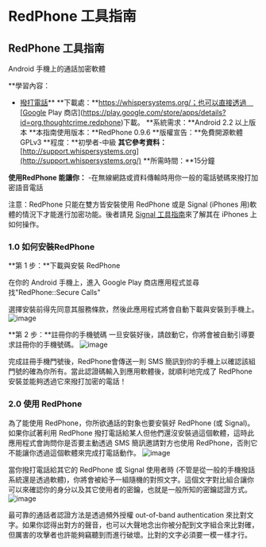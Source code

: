 # RedPhone 工具指南

## RedPhone 工具指南
Android 手機上的通話加密軟體

**學習內容：
- [撥打電話](umbrella://lesson/making-a-call)**
**下載處：**https://whispersystems.org/；也可以直接透過　[Google Play 商店](https://play.google.com/store/apps/details?id=org.thoughtcrime.redphone)下載。
**系統需求：**Android 2.2 以上版本
**本指南使用版本：**RedPhone 0.9.6
**版權宣告：**免費開源軟體　GPLv3
**程度：**初學者-中級
**其它參考資料：** [http://support.whispersystems.org](http://support.whispersystems.org/)
**所需時間：**15分鐘

**使用RedPhone 能讓你：**
-在無線網路或資料傳輸時用你一般的電話號碼來撥打加密語音電話

注意：RedPhone 只能在雙方皆安裝使用 RedPhone 或是 Signal (iPhones 用)軟體的情況下才能進行加密功能。後者請見 [Signal 工具指南](umbrella://lesson/signal)來了解其在 iPhones 上如何操作。

### 1.0 如何安裝RedPhone

**第 1 步：**下載與安裝 RedPhone

在你的 Android 手機上，進入 Google Play 商店應用程式並尋找"RedPhone::Secure Calls"

選擇安裝前得先同意其服務條款，然後此應用程式將會自動下載與安裝到手機上。
![image](tool_redphone1.png)

**第 2 步：**註冊你的手機號碼
一旦安裝好後，請啟動它，你將會被自動引導要求註冊你的手機號碼。
![image](tool_redphone2.png)

完成註冊手機門號後，RedPhone會傳送一則 SMS 簡訊到你的手機上以確認該組門號的確為你所有。當此認證碼輸入到應用軟體後，就順利地完成了 RedPhone 安裝並能夠透過它來撥打加密的電話！

### 2.0 使用 RedPhone
為了能使用 RedPhone，你所欲通話的對象也要安裝好 RedPhone (或 Signal)。如果你試著利用 RedPhone 撥打電話給某人但他們還沒安裝過這個軟體，這時此應用程式會詢問你是否要主動透過 SMS 簡訊邀請對方也使用 RedPhone，否則它不能讓你透過這個軟體來完成打電話動作。
![image](tool_redphone3.png)

當你撥打電話給其它的 RedPhone 或 Signal 使用者時 (不管是從一般的手機撥話系統還是透過軟體)，你將會被給予一組隨機的對照文字。這個文字對比組合讓你可以來確認你的身分以及其它使用者的密鑰，也就是一般所知的密鑰認證方式。
![image](tool_redphone4.png)

最可靠的通話者認證方法是透過頻外授權 out-of-band authentication 來比對文字。如果你認得出對方的聲音，也可以大聲地念出你被分配到文字組合來比對確，但厲害的攻擊者也許能夠竊聽到而進行破壞。比對的文字必須要一模一樣才行。
